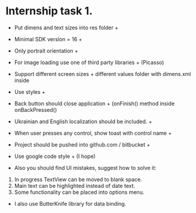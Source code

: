 # Internship task 1.
* Put dimens and text sizes into res folder                   +
* Minimal SDK version = 16                                    +
* Only portrait orientation                                   +
* For image loading use one of third party libraries          + (Picasso)
* Support different screen sizes                              + different values folder with dimens.xml inside
* Use styles                                                  +
* Back button should close application                        + (onFinish() method inside onBackPressed()
* Ukrainian and English localization should be included.      +
* When user presses any control, show toast with control name +
* Project should be pushed into github.com / bitbucket        +
* Use google code style                                       + (I hope)

* Also you should find UI mistakes, suggest how to solve it:
1) In progress TextView can be moved to blank space.
2) Main text can be highlighted instead of date text.
3) Some functionality can be placed into options menu.

- I also use ButterKnife library for data binding.